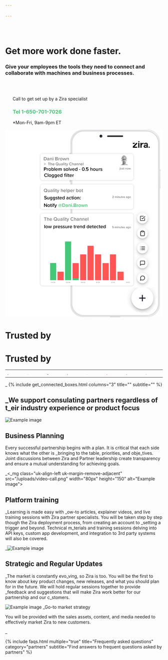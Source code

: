 ```yaml
---

---
```

<div class="uk-container uk-container-medium">
<div class="uk-child-width-1-2@m uk-grid-match uk-text-left uk-margin-medium-center uk-grid" data-uk-grid="" style="vertical-align: middle;">
<div class="uk-first-column">
<div class="uk-text-left">
<br><br>
<h1>
Get more work done faster.
</h1>
<h3>
Give your employees the tools they need to connect and collaborate with machines and business processes.
</h3>
<a style="color:white" class="uk-button uk-button-primary uk-button-large uk-margin-medium-top" href="https://my.zira.us">Get connected</a>
<a style="color:white" class="uk-button uk-button-secondary uk-button-large uk-margin-medium-top" href="https://my.zira.us">Learn more</a>
<br><br>
<UL style="list-style-type:none;">
<li>Call to get set up by a Zira specialist</li>
<li><h3 style="color:#46c777">Tel 1-650-701-7026</h3></li>
<li>*Mon-Fri, 9am-9pm ET</li>
</ul>
</div>
</div>
<div class>
<img src="/uploads/mobile_phone_for_front_page_updated_right.png">
</div>
</div>
</div>

# Trusted by
<div class="uk-container uk-container-medium">
 <h1>
Trusted by</h1>
<table>
  <tr>
    <td><img src="/uploads/logos_0011_layer-1.png" width=12%></td>
   <td><img src="/uploads/logos_0010_layer-2.png" width=12%></td>
   <td><img src="/uploads/logos_0005_layer-8.png" width=12%></td>
   <td><img src="/uploads/logos_0006_layer-7.png" width=12%></td>
   <td><img src="/uploads/logos_0002_layer-11.png" width=12%></td>
   <td><img src="/uploads/logos_0007_layer-6.png" width=12%></td>
   <td><img src="/uploads/logos_0001_layer-12.png" width=12%></td>
   <td><img src="/uploads/logos_0004_layer-10.png" width=12%></td>
  </tr>
 </table>
 </div>

<!--{% include customers_section.html tit_e="Trusted by" subtitle="" %} 
{% include slideshow.html image="logos_0011_layer-1.png" %} -->
_<!-- Browse Topics. Connect your bu_iness and grow. -->
{% include get_connected_boxes.html columns="3" title="" subtitle="" %}
<div class="uk-container uk-container-medium">
<!-- paragraphs -->
<h2 class="uk-text-center">
_We support consulating partners regardless of t_eir industry experience or product focus
</h2>
<div class="uk-margin-large uk-panel">
<img class="uk-align-left uk-margin-remove-adjacent" src="/uploads/target-audience.png" width="80px"
_height="_50" alt="Example image">
<h2 class="white">Business Planning</h2>
<p class="white">
Every successful partnership begins with a plan. It is critical that each side knows what the other is
_bringing to the table, priorities, and obje_tives. Joint discussions between Zira and Partner leadership
create transparency and ensure a mutual understanding for achieving goals.
</p>
</div>
<div class="uk-margin-large uk-panel">
_<_mg class="uk-align-left uk-margin-remove-adjacent" src="/uploads/video-call.png" width="80px" height="150"
alt="Example image">
<h2 class="white">Platform training</h2>
<p class="white">
_Learning is made easy with _ow-to articles, explainer videos, and live training sessions with Zira partner
specialists. You will be taken step by step though the Zira deployment process, from creating an account to
_setting a trigger and beyond. Technical m_terials and training sessions delving into API keys, custom app
development, and integration to 3rd party systems will also be covered.
</p>
</div>
<div class="uk-margin-large uk-panel">
_<img cl_ss="uk-align-left uk-margin-remove-adjacent" src="/uploads/fast.png" width="80px" height="150"
alt="Example image">
<h2 class="white">Strategic and Regular Updates</h2>
<p class="white">
_The market is constantly evo_ving, so Zira is too. You will be the first to know about key product changes,
new releases, and what you should plan for in the future. We will hold regular sessions together to provide
_feedback and suggestions that will make Zira work better for our partnership and our c_stomers.
</p>
</div>
<div class="uk-margin-large uk-panel">
<img class="uk-align-left uk-margin-remove-adjacent" src="/uploads/pyramid.png" width="80px" height="150"
alt="Example image">
_<h_ class="white">Go-to market strategy</h2>
<p class="white">
You will be provided with the sales assets, content, and media needed to effectively market Zira to new
customers.
</p>
</div>
_</div>

<!-- faqs -->
{% include faqs.html multiple="true" title="Frequently asked questions" category="partners" subtitle="Find answers to
frequent questions asked by partners" %}

